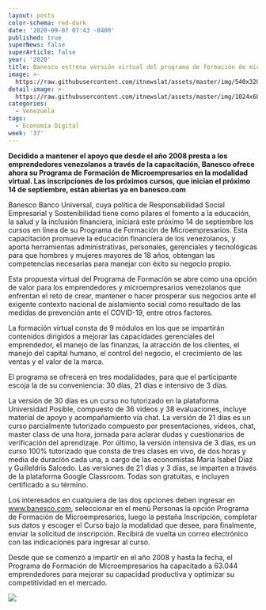 ```yaml
---
layout: posts
color-schema: red-dark
date: '2020-09-07 07:43 -0400'
published: true
superNews: false
superArticle: false
year: '2020'
title: Banesco estrena versión virtual del programa de formación de microempresarios
image: >-
  https://raw.githubusercontent.com/itnewslat/assets/master/img/540x320/Banesco-microempresarios-p.jpg
detail-image: >-
  https://raw.githubusercontent.com/itnewslat/assets/master/img/1024x680/Banesco-microempresarios-g.jpg
categories:
  - Venezuela
tags:
  - Economía Digital
week: '37'
---
```

**Decidido a mantener el apoyo que desde el año 2008 presta a los emprendedores venezolanos  a través de la capacitación, Banesco ofrece ahora su Programa de Formación de Microempresarios en la modalidad virtual. Las inscripciones de los próximos cursos, que  inician el próximo 14 de septiembre, están abiertas ya en banesco.com**  

Banesco Banco Universal, cuya política de Responsabilidad Social Empresarial  y Sostenibilidad tiene como pilares el fomento a la educación, la salud y la inclusión financiera, iniciará este próximo 14 de septiembre los cursos en línea de su Programa de Formación de Microempresarios. Esta capacitación promueve la educación financiera de los venezolanos, y aporta herramientas administrativas, personales, gerenciales y tecnológicas para que hombres y mujeres mayores de 18 años, obtengan las competencias necesarias para manejar con éxito su negocio propio. 

Esta propuesta virtual del Programa de Formación se abre como una opción de valor para los emprendedores y microempresarios venezolanos que enfrentan el reto de crear, mantener o hacer prosperar sus negocios ante el exigente contexto nacional de aislamiento social como resultado de las medidas de prevención ante el COVID-19, entre otros factores.

La formación virtual consta de 9 módulos en los que se impartirán contenidos dirigidos a mejorar las capacidades gerenciales del emprendedor, el manejo de las finanzas, la atracción de los clientes, el manejo del capital humano, el control del negocio, el crecimiento de las ventas y el valor de la marca. 

El programa se ofrecerá en tres modalidades, para que el participante escoja la de su conveniencia: 30 días, 21 días e intensivo de 3 días. 

La versión de 30 días es un curso no tutorizado en la plataforma Universidad Posible, compuesto de 36 videos y 38 evaluaciones, incluye material de apoyo y acompañamiento vía chat. La versión de 21 días es un curso parcialmente tutorizado compuesto por presentaciones, videos, chat,  master class de una hora, jornada para aclarar dudas y cuestionarios de verificación del aprendizaje. Por último, la versión intensiva de 3 días, es un curso 100% tutorizado que consta de tres clases en vivo, de dos horas y media de duración cada una, a cargo de las economistas María Isabel Díaz y Guilleldris Salcedo. Las versiones de 21 días y 3 días, se imparten a través de la plataforma Google Classroom. Todas son gratuitas, e incluyen certificado a su término.  

Los interesados en cualquiera de las dos opciones deben ingresar en www.banesco.com,  seleccionar en el menú Personas la opción Programa de Formación de Microempresarios, luego la pestaña Inscripción, completar sus datos y escoger el Curso bajo la modalidad que desee, para finalmente, enviar la solicitud de inscripción. Recibirá de vuelta un correo electrónico con las indicaciones para ingresar al curso.

Desde que se comenzó a impartir en el año 2008 y hasta la fecha, el Programa de Formación de Microempresarios ha capacitado a 63.044 emprendedores para mejorar su capacidad productiva y optimizar su competitividad en el mercado.

<img src="https://tracker.metricool.com/c3po.jpg?hash=56f88a41e39ab42c063cc51676587a04"/>